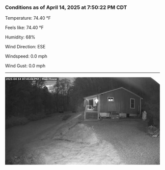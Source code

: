 ### Conditions as of April 14, 2025 at 7:50:22 PM CDT 

Temperature: 74.40 &deg;F

Feels like: 74.40 &deg;F

Humidity: 68%

Wind Direction: ESE

Windspeed: 0.0 mph

Wind Gust: 0.0 mph

---

<img src="./images/latest.jpeg"/>

